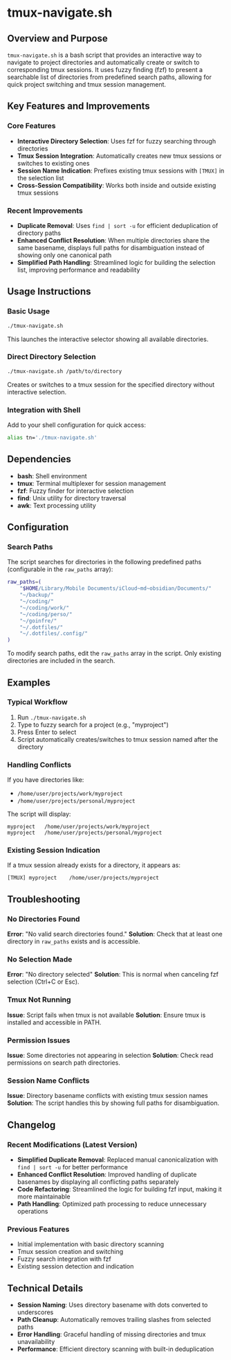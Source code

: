 # tmux-navigate.sh

## Overview and Purpose

`tmux-navigate.sh` is a bash script that provides an interactive way to navigate to project directories and automatically create or switch to corresponding tmux sessions. It uses fuzzy finding (fzf) to present a searchable list of directories from predefined search paths, allowing for quick project switching and tmux session management.

## Key Features and Improvements

### Core Features
- **Interactive Directory Selection**: Uses fzf for fuzzy searching through directories
- **Tmux Session Integration**: Automatically creates new tmux sessions or switches to existing ones
- **Session Name Indication**: Prefixes existing tmux sessions with `[TMUX]` in the selection list
- **Cross-Session Compatibility**: Works both inside and outside existing tmux sessions

### Recent Improvements
- **Duplicate Removal**: Uses `find | sort -u` for efficient deduplication of directory paths
- **Enhanced Conflict Resolution**: When multiple directories share the same basename, displays full paths for disambiguation instead of showing only one canonical path
- **Simplified Path Handling**: Streamlined logic for building the selection list, improving performance and readability

## Usage Instructions

### Basic Usage
```bash
./tmux-navigate.sh
```
This launches the interactive selector showing all available directories.

### Direct Directory Selection
```bash
./tmux-navigate.sh /path/to/directory
```
Creates or switches to a tmux session for the specified directory without interactive selection.

### Integration with Shell
Add to your shell configuration for quick access:
```bash
alias tn='./tmux-navigate.sh'
```

## Dependencies

- **bash**: Shell environment
- **tmux**: Terminal multiplexer for session management
- **fzf**: Fuzzy finder for interactive selection
- **find**: Unix utility for directory traversal
- **awk**: Text processing utility

## Configuration

### Search Paths
The script searches for directories in the following predefined paths (configurable in the `raw_paths` array):

```bash
raw_paths=(
    "$HOME/Library/Mobile Documents/iCloud~md~obsidian/Documents/"
    "~/backup/"
    "~/coding/"
    "~/coding/work/"
    "~/coding/perso/"
    "~/goinfre/"
    "~/.dotfiles/"
    "~/.dotfiles/.config/"
)
```

To modify search paths, edit the `raw_paths` array in the script. Only existing directories are included in the search.

## Examples

### Typical Workflow
1. Run `./tmux-navigate.sh`
2. Type to fuzzy search for a project (e.g., "myproject")
3. Press Enter to select
4. Script automatically creates/switches to tmux session named after the directory

### Handling Conflicts
If you have directories like:
- `/home/user/projects/work/myproject`
- `/home/user/projects/personal/myproject`

The script will display:
```
myproject	/home/user/projects/work/myproject
myproject	/home/user/projects/personal/myproject
```

### Existing Session Indication
If a tmux session already exists for a directory, it appears as:
```
[TMUX] myproject	/home/user/projects/myproject
```

## Troubleshooting

### No Directories Found
**Error**: "No valid search directories found."
**Solution**: Check that at least one directory in `raw_paths` exists and is accessible.

### No Selection Made
**Error**: "No directory selected"
**Solution**: This is normal when canceling fzf selection (Ctrl+C or Esc).

### Tmux Not Running
**Issue**: Script fails when tmux is not available
**Solution**: Ensure tmux is installed and accessible in PATH.

### Permission Issues
**Issue**: Some directories not appearing in selection
**Solution**: Check read permissions on search path directories.

### Session Name Conflicts
**Issue**: Directory basename conflicts with existing tmux session names
**Solution**: The script handles this by showing full paths for disambiguation.

## Changelog

### Recent Modifications (Latest Version)
- **Simplified Duplicate Removal**: Replaced manual canonicalization with `find | sort -u` for better performance
- **Enhanced Conflict Resolution**: Improved handling of duplicate basenames by displaying all conflicting paths separately
- **Code Refactoring**: Streamlined the logic for building fzf input, making it more maintainable
- **Path Handling**: Optimized path processing to reduce unnecessary operations

### Previous Features
- Initial implementation with basic directory scanning
- Tmux session creation and switching
- Fuzzy search integration with fzf
- Existing session detection and indication

## Technical Details

- **Session Naming**: Uses directory basename with dots converted to underscores
- **Path Cleanup**: Automatically removes trailing slashes from selected paths
- **Error Handling**: Graceful handling of missing directories and tmux unavailability
- **Performance**: Efficient directory scanning with built-in deduplication